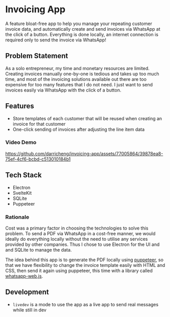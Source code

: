 # Invoicing App

A feature bloat-free app to help you manage your repeating customer invoice data, and automatically create and send invoices via WhatsApp at the click of a button. Everything is done locally, an internet connection is required only to send the invoice via WhatsApp!

## Problem Statement

As a solo entrepreneur, my time and monetary resources are limited. Creating invoices manually one-by-one is tedious and takes up too much time, and most of the invoicing solutions available out there are too expensive for too many features that I do not need. I just want to send invoices easily via WhatsApp with the click of a button.

## Features

- Store templates of each customer that will be reused when creating an invoice for that customer
- One-click sending of invoices after adjusting the line item data

### Video Demo

<!--
    link is a video demo of the app sending an invoice automatically
    github will automatically make the video playable in the readme
-->

https://github.com/darricheng/invoicing-app/assets/77005864/39878ea8-75ef-4cf6-bcbd-c513010184b1

## Tech Stack

- Electron
- SvelteKit
- SQLite
- Puppeteer

### Rationale

Cost was a primary factor in choosing the technologies to solve this problem. To send a PDF via WhatsApp in a cost-free manner, we would ideally do everything locally without the need to utilise any services provided by other companies. Thus I chose to use Electron for the UI and and SQLite to manage the data.

The idea behind this app is to generate the PDF locally using [puppeteer](https://pptr.dev/), so that we have flexibility to change the invoice template easily with HTML and CSS, then send it again using puppeteer, this time with a library called [whatsapp-web.js](https://github.com/pedroslopez/whatsapp-web.js).

## Development

- `livedev` is a mode to use the app as a live app to send real messages while still in dev
